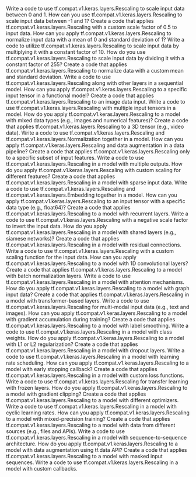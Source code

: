 Write a code to use tf.compat.v1.keras.layers.Rescaling to scale input data between 0 and 1.
How can you use tf.compat.v1.keras.layers.Rescaling to scale input data between -1 and 1?
Create a code that applies tf.compat.v1.keras.layers.Rescaling with a custom scale factor of 0.5 to input data.
How can you apply tf.compat.v1.keras.layers.Rescaling to normalize input data with a mean of 0 and standard deviation of 1?
Write a code to utilize tf.compat.v1.keras.layers.Rescaling to scale input data by multiplying it with a constant factor of 10.
How do you use tf.compat.v1.keras.layers.Rescaling to scale input data by dividing it with a constant factor of 255?
Create a code that applies tf.compat.v1.keras.layers.Rescaling to normalize data with a custom mean and standard deviation.
Write a code to use tf.compat.v1.keras.layers.Rescaling along with other layers in a sequential model.
How can you apply tf.compat.v1.keras.layers.Rescaling to a specific input tensor in a functional model?
Create a code that applies tf.compat.v1.keras.layers.Rescaling to an image data input.
Write a code to use tf.compat.v1.keras.layers.Rescaling with multiple input tensors in a model.
How do you apply tf.compat.v1.keras.layers.Rescaling to a model with mixed data types (e.g., images and numerical features)?
Create a code that applies tf.compat.v1.keras.layers.Rescaling to a 3D tensor (e.g., video data).
Write a code to use tf.compat.v1.keras.layers.Rescaling and tf.compat.v1.keras.layers.Normalization together in a model.
How can you apply tf.compat.v1.keras.layers.Rescaling and data augmentation in a data pipeline?
Create a code that applies tf.compat.v1.keras.layers.Rescaling only to a specific subset of input features.
Write a code to use tf.compat.v1.keras.layers.Rescaling in a model with multiple outputs.
How do you apply tf.compat.v1.keras.layers.Rescaling with custom scaling for different features?
Create a code that applies tf.compat.v1.keras.layers.Rescaling in a model with sparse input data.
Write a code to use tf.compat.v1.keras.layers.Rescaling and tf.compat.v1.keras.layers.Embedding together in a model.
How can you apply tf.compat.v1.keras.layers.Rescaling to an input tensor with a specific data type (e.g., float64)?
Create a code that applies tf.compat.v1.keras.layers.Rescaling to a model with recurrent layers.
Write a code to use tf.compat.v1.keras.layers.Rescaling with a negative scale factor to invert the input data.
How do you apply tf.compat.v1.keras.layers.Rescaling in a model with shared layers (e.g., siamese networks)?
Create a code that applies tf.compat.v1.keras.layers.Rescaling in a model with residual connections.
Write a code to use tf.compat.v1.keras.layers.Rescaling with a custom scaling function for the input data.
How can you apply tf.compat.v1.keras.layers.Rescaling to a model with 1D convolutional layers?
Create a code that applies tf.compat.v1.keras.layers.Rescaling to a model with batch normalization layers.
Write a code to use tf.compat.v1.keras.layers.Rescaling in a model with attention mechanisms.
How do you apply tf.compat.v1.keras.layers.Rescaling to a model with graph input data?
Create a code that applies tf.compat.v1.keras.layers.Rescaling in a model with transformer-based layers.
Write a code to use tf.compat.v1.keras.layers.Rescaling for multi-modal input data (e.g., text and images).
How can you apply tf.compat.v1.keras.layers.Rescaling to a model with gradient accumulation during training?
Create a code that applies tf.compat.v1.keras.layers.Rescaling to a model with label smoothing.
Write a code to use tf.compat.v1.keras.layers.Rescaling in a model with class weights.
How do you apply tf.compat.v1.keras.layers.Rescaling to a model with L1 or L2 regularization?
Create a code that applies tf.compat.v1.keras.layers.Rescaling in a model with dropout layers.
Write a code to use tf.compat.v1.keras.layers.Rescaling in a model with learning rate scheduling.
How can you apply tf.compat.v1.keras.layers.Rescaling to a model with early stopping callback?
Create a code that applies tf.compat.v1.keras.layers.Rescaling in a model with custom loss functions.
Write a code to use tf.compat.v1.keras.layers.Rescaling for transfer learning with frozen layers.
How do you apply tf.compat.v1.keras.layers.Rescaling to a model with gradient clipping?
Create a code that applies tf.compat.v1.keras.layers.Rescaling to a model with different optimizers.
Write a code to use tf.compat.v1.keras.layers.Rescaling in a model with cyclic learning rates.
How can you apply tf.compat.v1.keras.layers.Rescaling to a model with mixed-precision training?
Create a code that applies tf.compat.v1.keras.layers.Rescaling to a model with data from different sources (e.g., files and APIs).
Write a code to use tf.compat.v1.keras.layers.Rescaling in a model with sequence-to-sequence architecture.
How do you apply tf.compat.v1.keras.layers.Rescaling to a model with data augmentation using tf.data API?
Create a code that applies tf.compat.v1.keras.layers.Rescaling to a model with masked input sequences.
Write a code to use tf.compat.v1.keras.layers.Rescaling in a model with custom callbacks.